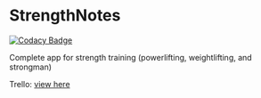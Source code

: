 # StrengthNotes

[![Codacy Badge](https://api.codacy.com/project/badge/Grade/929fbee15b984413afb83763ddb419ba)](https://app.codacy.com/gh/Strength-Notes/StrengthNotes?utm_source=github.com&utm_medium=referral&utm_content=Strength-Notes/StrengthNotes&utm_campaign=Badge_Grade_Dashboard)

Complete app for strength training (powerlifting, weightlifting, and strongman)

Trello: [view here](https://trello.com/b/vJDhafyT/strengthnotes)
